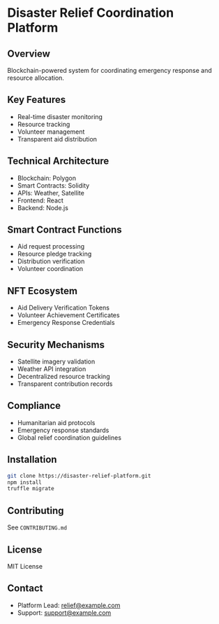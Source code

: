 # Disaster Relief Coordination Platform

## Overview
Blockchain-powered system for coordinating emergency response and resource allocation.


## Key Features
- Real-time disaster monitoring
- Resource tracking
- Volunteer management
- Transparent aid distribution

## Technical Architecture
- Blockchain: Polygon
- Smart Contracts: Solidity
- APIs: Weather, Satellite
- Frontend: React
- Backend: Node.js

## Smart Contract Functions
- Aid request processing
- Resource pledge tracking
- Distribution verification
- Volunteer coordination

## NFT Ecosystem
- Aid Delivery Verification Tokens
- Volunteer Achievement Certificates
- Emergency Response Credentials

## Security Mechanisms
- Satellite imagery validation
- Weather API integration
- Decentralized resource tracking
- Transparent contribution records

## Compliance
- Humanitarian aid protocols
- Emergency response standards
- Global relief coordination guidelines

## Installation
```bash
git clone https://disaster-relief-platform.git
npm install
truffle migrate
```

## Contributing
See `CONTRIBUTING.md`

## License
MIT License

## Contact
- Platform Lead: relief@example.com
- Support: support@example.com
